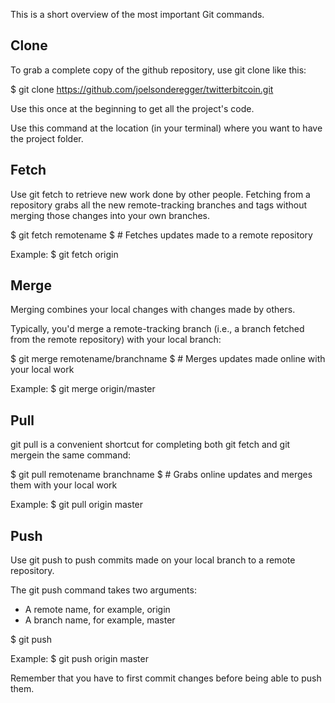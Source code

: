 This is a short overview of the most important Git commands.

## Clone

To grab a complete copy of the github repository, use git clone like this:

$ git clone https://github.com/joelsonderegger/twitterbitcoin.git

Use this once at the beginning to get all the project's code.

Use this command at the location (in your terminal) where you want to have the project folder.


## Fetch

Use git fetch to retrieve new work done by other people. Fetching from a repository grabs all the new remote-tracking branches and tags without merging those changes into your own branches.

$ git fetch remotename
$ # Fetches updates made to a remote repository

Example:
$ git fetch origin

## Merge

Merging combines your local changes with changes made by others.

Typically, you'd merge a remote-tracking branch (i.e., a branch fetched from the remote repository) with your local branch:

$ git merge remotename/branchname
$ # Merges updates made online with your local work

Example:
$ git merge origin/master

## Pull
git pull is a convenient shortcut for completing both git fetch and git mergein the same command:

$ git pull remotename branchname
$ # Grabs online updates and merges them with your local work

Example:
$ git pull origin master 

## Push
Use git push to push commits made on your local branch to a remote repository.

The git push command takes two arguments:

- A remote name, for example, origin
- A branch name, for example, master

$ git push  <REMOTENAME> <BRANCHNAME> 

Example:
$ git push origin master 

Remember that you have to first commit changes before being able to push them.



